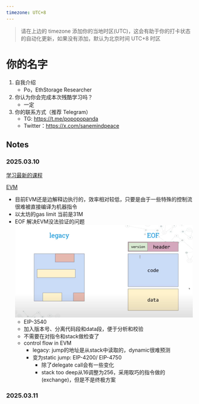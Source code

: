 ```yaml
---
timezone: UTC+8
---
```


> 请在上边的 timezone 添加你的当地时区(UTC)，这会有助于你的打卡状态的自动化更新，如果没有添加，默认为北京时间 UTC+8 时区


# 你的名字

1. 自我介绍
    - Po，EthStorage Researcher
2. 你认为你会完成本次残酷学习吗？
    - 一定
3. 你的联系方式（推荐 Telegram）
    - TG: https://t.me/popopopanda
    - Twitter：https://x.com/sanemindpeace

## Notes

<!-- Content_START -->

### 2025.03.10

[学习最新的课程](https://www.youtube.com/@ethprotocolfellows/videos)

[EVM](https://www.youtube.com/watch?v=gYnx_YQS8cM)
- 目前EVM还是边解释边执行的，效率相对较低，只要是由于一些特殊的控制流很难被直接编译为机器指令
- 以太坊的gas limit 当前是31M
- EOF 解决EVM没法验证的问题
![image](./assets/po/eof.png)
    - EIP-3540
    - 加入版本号、分离代码段和data段，便于分析和校验
    - 不需要在对指令和stack做检查了
    - control flow in EVM
        - legacy: jump的地址是从stack中读取的，dynamic很难预测
        - 变为static jump: EIP-4200/ EIP-4750
            - 除了delegate call会有一些变化
            - stack too deep从16调整为256，采用取巧的指令做的(exchange)，但是不是终极方案 

### 2025.03.11

<!-- Content_END -->
